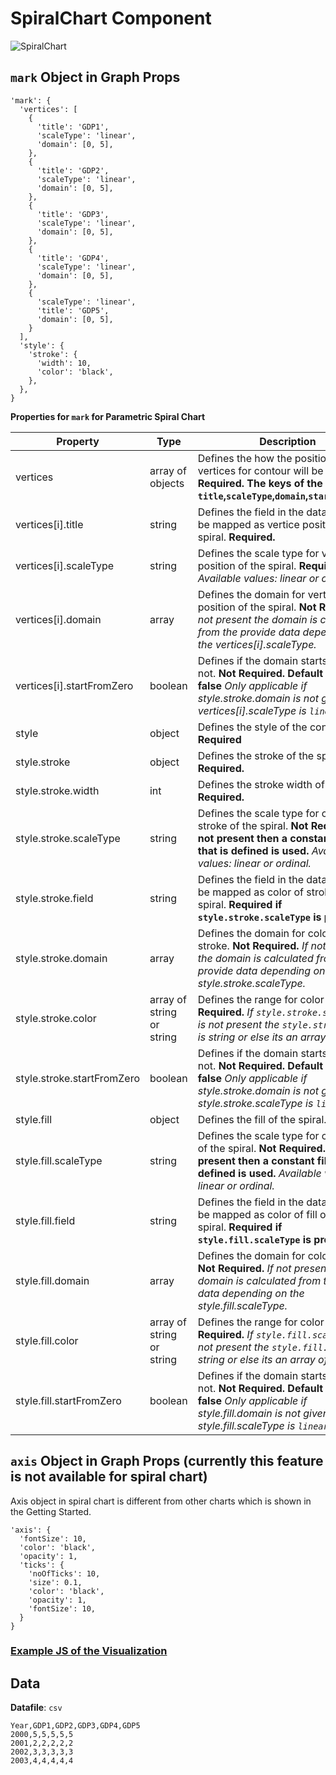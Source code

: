 # SpiralChart Component

![SpiralChart](../../imgs/SpiralChart.png)

## `mark` Object in Graph Props

```
'mark': {
  'vertices': [
    {
      'title': 'GDP1',
      'scaleType': 'linear',
      'domain': [0, 5],
    },
    {
      'title': 'GDP2',
      'scaleType': 'linear',
      'domain': [0, 5],
    },
    {
      'title': 'GDP3',
      'scaleType': 'linear',
      'domain': [0, 5],
    },
    {
      'title': 'GDP4',
      'scaleType': 'linear',
      'domain': [0, 5],
    },
    {
      'scaleType': 'linear',
      'title': 'GDP5',
      'domain': [0, 5],
    }
  ],
  'style': {
    'stroke': {
      'width': 10,
      'color': 'black',
    },
  },
}
```

**Properties for `mark` for Parametric Spiral Chart**

| Property                   | Type                      | Description                                                                                                                                                                       |
| -------------------------- | ------------------------- | --------------------------------------------------------------------------------------------------------------------------------------------------------------------------------- |
| vertices                   | array of objects          | Defines the how the position of vertices for contour will be mapped. **Required. The keys of the object are `title`,`scaleType`,`domain`,`startFromZero`.**                       |
| vertices[i].title          | string                    | Defines the field in the data that will be mapped as vertice position of the spiral. **Required.**                                                                                |
| vertices[i].scaleType      | string                    | Defines the scale type for vertice position of the spiral. **Required.** _Available values: linear or ordinal._                                                                   |
| vertices[i].domain         | array                     | Defines the domain for vertice position of the spiral. **Not Required.** _If not present the domain is calculated from the provide data depending on the vertices[i].scaleType._  |
| vertices[i].startFromZero  | boolean                   | Defines if the domain starts from 0 or not. **Not Required. Default value: false** _Only applicable if style.stroke.domain is not given and vertices[i].scaleType is `linear`._   |
| style                      | object                    | Defines the style of the contour. **Required**                                                                                                                                    |
| style.stroke               | object                    | Defines the stroke of the spiral. **Required.**                                                                                                                                   |
| style.stroke.width         | int                       | Defines the stroke width of the spiral. **Required.**                                                                                                                             |
| style.stroke.scaleType     | string                    | Defines the scale type for color of stroke of the spiral. **Not Required. If not present then a constant stroke that is defined is used.** _Available values: linear or ordinal._ |
| style.stroke.field         | string                    | Defines the field in the data that will be mapped as color of stroke of the spiral. **Required if `style.stroke.scaleType` is present.**                                          |
| style.stroke.domain        | array                     | Defines the domain for color of stroke. **Not Required.** _If not present the domain is calculated from the provide data depending on the style.stroke.scaleType._                |
| style.stroke.color         | array of string or string | Defines the range for color of stroke. **Required.** _If `style.stroke.scaleType` is not present the `style.stroke.value` is string or else its an array of string._              |
| style.stroke.startFromZero | boolean                   | Defines if the domain starts from 0 or not. **Not Required. Default value: false** _Only applicable if style.stroke.domain is not given and style.stroke.scaleType is `linear`._  |
| style.fill                 | object                    | Defines the fill of the spiral. **Required.**                                                                                                                                     |
| style.fill.scaleType       | string                    | Defines the scale type for color of fill of the spiral. **Not Required. If not present then a constant fill that is defined is used.** _Available values: linear or ordinal._     |
| style.fill.field           | string                    | Defines the field in the data that will be mapped as color of fill of the spiral. **Required if `style.fill.scaleType` is present.**                                              |
| style.fill.domain          | array                     | Defines the domain for color of fill. **Not Required.** _If not present the domain is calculated from the provide data depending on the style.fill.scaleType._                    |
| style.fill.color           | array of string or string | Defines the range for color of fill. **Required.** _If `style.fill.scaleType` is not present the `style.fill.value` is string or else its an array of string._                    |
| style.fill.startFromZero   | boolean                   | Defines if the domain starts from 0 or not. **Not Required. Default value: false** _Only applicable if style.fill.domain is not given and style.fill.scaleType is `linear`._      |

## `axis` Object in Graph Props (currently this feature is not available for spiral chart)

Axis object in spiral chart is different from other charts which is shown in the Getting Started.

```
'axis': {
  'fontSize': 10,
  'color': 'black',
  'opacity': 1,
  'ticks': {
    'noOfTicks': 10,
    'size': 0.1,
    'color': 'black',
    'opacity': 1,
    'fontSize': 10,
  }
}
```

### [Example JS of the Visualization](../examples/Charts/SpiralChart.js)

## Data

**Datafile**: `csv`

```
Year,GDP1,GDP2,GDP3,GDP4,GDP5
2000,5,5,5,5,5
2001,2,2,2,2,2
2002,3,3,3,3,3
2003,4,4,4,4,4
```
